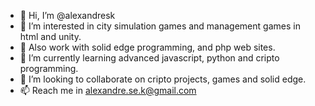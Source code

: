 - 👋 Hi, I’m @alexandresk
- 👀 I’m interested in city simulation games and management games in html and unity. 
- 👀 Also work with solid edge programming, and php web sites.
- 🌱 I’m currently learning advanced javascript, python and cripto programming.
- 💞️ I’m looking to collaborate on cripto projects, games and solid edge.
- 📫 Reach me in alexandre.se.k@gmail.com


